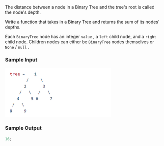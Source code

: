 The distance between a node in a Binary Tree and the tree's root is called the node's depth.

Write a function that takes in a Binary Tree and returns the sum of its nodes' depths.

Each `BinaryTree` node has an integer `value` , a `left` child node, and a `right` child node. Children nodes can either be
`BinaryTree` nodes themselves or `None` / `null` .

### Sample Input

![Sample Input](./sample.png)

### Sample Output

```javascript
16;
```
